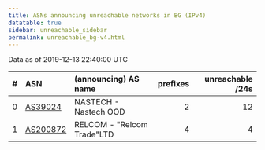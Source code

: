 ```yaml
---
title: ASNs announcing unreachable networks in BG (IPv4)
datatable: true
sidebar: unreachable_sidebar
permalink: unreachable_bg-v4.html
---
```


Data as of 2019-12-13 22:40:00 UTC


<div class="datatable-begin"></div>

|   # | ASN                                      | (announcing) AS name       |   prefixes |   unreachable /24s |
|----:|:-----------------------------------------|:---------------------------|-----------:|-------------------:|
|   0 | [AS39024](unreachable_AS39024-v4.html)   | NASTECH - Nastech OOD      |          2 |                 12 |
|   1 | [AS200872](unreachable_AS200872-v4.html) | RELCOM - "Relcom Trade"LTD |          4 |                  4 |

<div class="datatable-end"></div>